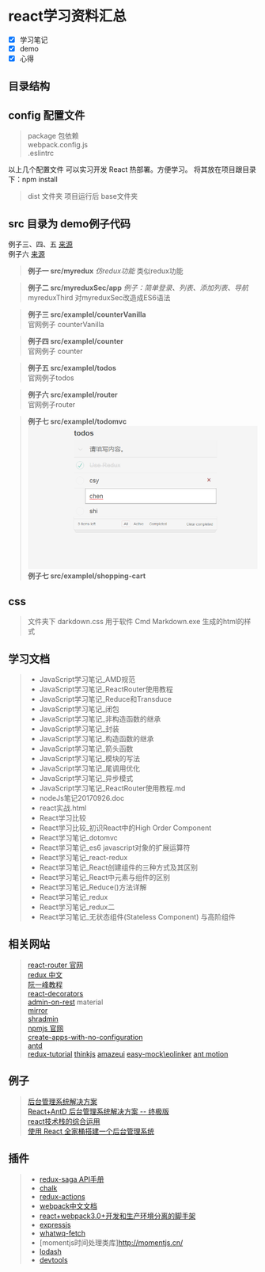 # **react学习资料汇总**

- [x] 学习笔记
- [x] demo
- [x] 心得

## **目录结构**

## config 配置文件
> package 包依赖 </br>
> webpack.config.js </br>
> .eslintrc </br>

以上几个配置文件 可以实习开发 React 热部署。方便学习。
将其放在项目跟目录下：npm install

> dist 文件夹
> 项目运行后 base文件夹

## src 目录为 demo例子代码

例子三、四、五 [来源](https://github.com/reactjs/redux/tree/master/examples)  </br>
例子六 [来源](https://github.com/reactjs/react-router-tutorial/tree/master/lessons)

> **例子一 src/myredux** 
*仿redux功能*
类似redux功能


>  **例子二 src/myreduxSec/app** 
*例子：简单登录、列表、添加列表、导航*
myreduxThird 对myreduxSec改造成ES6语法


> **例子三  src/examplel/counterVanilla**  </br>
官网例子 counterVanilla


> **例子四 src/examplel/counter**  </br>
官网例子 counter


> **例子五 src/examplel/todos**  </br>
官网例子todos


> **例子六 src/examplel/router**  </br>
官网例子router

> **例子七 src/examplel/todomvc** </br>
![image](https://github.com/csy512889371/reactLearn/blob/master/img/todomvc.png)
> **例子七 src/examplel/shopping-cart** </br>

## css 
> 文件夹下 darkdown.css 用于软件 Cmd Markdown.exe 生成的html的样式

## 学习文档

>* JavaScript学习笔记_AMD规范
>* JavaScript学习笔记_ReactRouter使用教程
>* JavaScript学习笔记_Reduce和Transduce
>* JavaScript学习笔记_闭包
>* JavaScript学习笔记_非构造函数的继承
>* JavaScript学习笔记_封装
>* JavaScript学习笔记_构造函数的继承
>* JavaScript学习笔记_箭头函数
>* JavaScript学习笔记_模块的写法
>* JavaScript学习笔记_尾调用优化
>* JavaScript学习笔记_异步模式
>* JavaScript学习笔记_ReactRouter使用教程.md
>* nodeJs笔记20170926.doc
>* react实战.html
>* React学习比较
>* React学习比较_初识React中的High Order Component
>* React学习笔记_dotomvc
>* React学习笔记_es6 javascript对象的扩展运算符
>* React学习笔记_react-redux
>* React学习笔记_React创建组件的三种方式及其区别
>* React学习笔记_React中元素与组件的区别
>* React学习笔记_Reduce()方法详解
>* React学习笔记_redux
>* React学习笔记_redux二
>* React学习笔记_无状态组件(Stateless Component) 与高阶组件

## 相关网站
>  [react-router 官网](https://github.com/ReactTraining/react-router) </br>
> [redux 中文](http://www.redux.org.cn/)  </br>
> [阮一峰教程](http://www.ruanyifeng.com/blog/javascript/)  </br>
> [react-decorators](https://github.com/kriasoft/react-decorators) </br>
> [admin-on-rest](https://marmelab.com/admin-on-rest/Tutorial.html#installation) material</br>
> [mirror](https://github.com/mirrorjs/mirror/blob/master/README_zh.md)</br>
> [shradmin](https://github.com/shrimpliu/shradmin)</br>
> [npmjs 官网](https://www.npmjs.com/package/package)</br>
> [create-apps-with-no-configuration](https://reactjs.org/blog/2016/07/22/create-apps-with-no-configuration.html)</br>
> [antd](https://ant.design/docs/react/introduce-cn)</br>
> [redux-tutorial](https://github.com/react-guide/redux-tutorial-cn#redux-tutorial)
> [thinkjs](http://www.jianshu.com/p/70bd1bbb45b9)
> [amazeui](http://ask.amazeui.org)
> [easy-mock\eolinker](https://www.easy-mock.com)
> [ant motion](https://motion.ant.design/)

## 例子
> [后台管理系统解决方案](https://github.com/yezihaohao/react-admin)</br>
> [React+AntD 后台管理系统解决方案 -- 终极版](https://segmentfault.com/a/1190000009379222)</br>
> [react技术栈的综合运用](https://github.com/MuYunyun/reactSPA)</br>
> [使用 React 全家桶搭建一个后台管理系统](http://muyunyun.cn/posts/9bfbdbf4/)</br>

## 插件

>* [redux-saga API手册](http://leonshi.com/redux-saga-in-chinese/docs/api/index.html)
>* [chalk](https://www.npmjs.com/package/chalk)
>* [redux-actions](https://github.com/reduxactions/redux-actions)
>* [webpack中文文档](https://doc.webpack-china.org/)
>* [react+webpack3.0+开发和生产环境分离的脚手架](https://github.com/wjf444128852/react-webpack)
>* [expressjs](http://www.expressjs.com.cn/)
>* [whatwq-fetch](https://www.npmjs.com/package/whatwg-fetch)
>* [momentjs时间处理类库]http://momentjs.cn/
>* [lodash](http://lodashjs.com/docs/)
>* [devtools](https://github.com/facebook/react-devtools/releases)